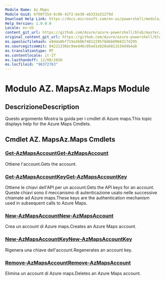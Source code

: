 ```yaml
---
Module Name: Az.Maps
Module Guid: bf60f35d-6c0b-42f2-be30-eb333a31279d
Download Help Link: https://docs.microsoft.com/en-us/powershell/module/az.maps
Help Version: 1.0.0.0
Locale: en-US
content_git_url: https://github.com/Azure/azure-powershell/blob/master/src/Maps/Maps/help/Az.Maps.md
original_content_git_url: https://github.com/Azure/azure-powershell/blob/master/src/Maps/Maps/help/Az.Maps.md
ms.openlocfilehash: e9dda0bf719a360b74812295f8dbb09683174295
ms.sourcegitcommit: 04221336bc9eed46c05ed1e828a6811534d4b4ab
ms.translationtype: MT
ms.contentlocale: it-IT
ms.lasthandoff: 12/08/2020
ms.locfileid: "98372763"
---
```

# <span data-ttu-id="388a0-101">Modulo AZ. Maps</span><span class="sxs-lookup"><span data-stu-id="388a0-101">Az.Maps Module</span></span>
## <span data-ttu-id="388a0-102">Descrizione</span><span class="sxs-lookup"><span data-stu-id="388a0-102">Description</span></span>
<span data-ttu-id="388a0-103">Questo argomento Mostra la guida per i cmdlet di Azure maps.</span><span class="sxs-lookup"><span data-stu-id="388a0-103">This topic displays help for the Azure Maps Cmdlets.</span></span>

## <span data-ttu-id="388a0-104">Cmdlet AZ. Maps</span><span class="sxs-lookup"><span data-stu-id="388a0-104">Az.Maps Cmdlets</span></span>
### [<span data-ttu-id="388a0-105">Get-AzMapsAccount</span><span class="sxs-lookup"><span data-stu-id="388a0-105">Get-AzMapsAccount</span></span>](Get-AzMapsAccount.md)
<span data-ttu-id="388a0-106">Ottiene l'account.</span><span class="sxs-lookup"><span data-stu-id="388a0-106">Gets the account.</span></span>

### [<span data-ttu-id="388a0-107">Get-AzMapsAccountKey</span><span class="sxs-lookup"><span data-stu-id="388a0-107">Get-AzMapsAccountKey</span></span>](Get-AzMapsAccountKey.md)
<span data-ttu-id="388a0-108">Ottiene le chiavi dell'API per un account.</span><span class="sxs-lookup"><span data-stu-id="388a0-108">Gets the API keys for an account.</span></span>
<span data-ttu-id="388a0-109">Queste chiavi sono il meccanismo di autenticazione usato nelle successive chiamate ad Azure maps.</span><span class="sxs-lookup"><span data-stu-id="388a0-109">These keys are the authentication mechanism used in subsequent calls to Azure Maps.</span></span>

### [<span data-ttu-id="388a0-110">New-AzMapsAccount</span><span class="sxs-lookup"><span data-stu-id="388a0-110">New-AzMapsAccount</span></span>](New-AzMapsAccount.md)
<span data-ttu-id="388a0-111">Crea un account di Azure maps.</span><span class="sxs-lookup"><span data-stu-id="388a0-111">Creates an Azure Maps account.</span></span>

### [<span data-ttu-id="388a0-112">New-AzMapsAccountKey</span><span class="sxs-lookup"><span data-stu-id="388a0-112">New-AzMapsAccountKey</span></span>](New-AzMapsAccountKey.md)
<span data-ttu-id="388a0-113">Rigenera una chiave dell'account.</span><span class="sxs-lookup"><span data-stu-id="388a0-113">Regenerates an account key.</span></span>

### [<span data-ttu-id="388a0-114">Remove-AzMapsAccount</span><span class="sxs-lookup"><span data-stu-id="388a0-114">Remove-AzMapsAccount</span></span>](Remove-AzMapsAccount.md)
<span data-ttu-id="388a0-115">Elimina un account di Azure maps.</span><span class="sxs-lookup"><span data-stu-id="388a0-115">Deletes an Azure Maps account.</span></span>

